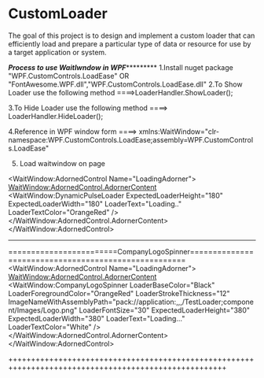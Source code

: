 # CustomLoader
The goal of this project is to design and implement a custom loader that can efficiently load and prepare a particular type of data or resource for use by a target application or system. 



***************Process to use WaitIwndow in WPF************************
1.Install nuget package
"WPF.CustomControls.LoadEase"
 OR "FontAwesome.WPF.dll","WPF.CustomControls.LoadEase.dll"
2.To Show Loader use the following method
====>LoaderHandler.ShowLoader();

3.To Hide Loader use the following method
====> LoaderHandler.HideLoader();

4.Reference in WPF window form
====> xmlns:WaitWindow="clr-namespace:WPF.CustomControls.LoadEase;assembly=WPF.CustomControls.LoadEase"

5. Load waitwindow on page

<Window x:Class="WpfApp1.MainWindow"
        xmlns="http://schemas.microsoft.com/winfx/2006/xaml/presentation"
        xmlns:x="http://schemas.microsoft.com/winfx/2006/xaml"
        xmlns:d="http://schemas.microsoft.com/expression/blend/2008"
        xmlns:mc="http://schemas.openxmlformats.org/markup-compatibility/2006"
        xmlns:local="clr-namespace:WpfApp1"
        xmlns:WaitWindow="clr-namespace:WPF.CustomControls.LoadEase;assembly=WPF.CustomControls.LoadEase"
        mc:Ignorable="d"
        Title="MainWindow" Height="450" Width="800">
    <WaitWindow:AdornedControl Name="LoadingAdorner">
        <!--Overlay for WaitLoader-->
        <WaitWindow:AdornedControl.AdornerContent>
            <WaitWindow:DynamicPulseLoader ExpectedLoaderHeight="180" ExpectedLoaderWidth="180" LoaderText="Loading.."  LoaderTextColor="OrangeRed"   />
        </WaitWindow:AdornedControl.AdornerContent>
        <Grid>
            <!--Main Content of the application-->
            <TextBlock Text="Demo"/>
        </Grid>
    </WaitWindow:AdornedControl>
</Window>
**************************************************************************************************************

========================CompanyLogoSpinner=====================================================
<Window x:Class="TestLoader.MainWindow"
        xmlns="http://schemas.microsoft.com/winfx/2006/xaml/presentation"
        xmlns:x="http://schemas.microsoft.com/winfx/2006/xaml"
        xmlns:d="http://schemas.microsoft.com/expression/blend/2008"
        xmlns:mc="http://schemas.openxmlformats.org/markup-compatibility/2006"
        xmlns:WaitWindow="clr-namespace:WPF.CustomControls.LoadEase;assembly=WPF.CustomControls.LoadEase"
        mc:Ignorable="d"
        Title="MainWindow" Height="450" Width="800">
    <WaitWindow:AdornedControl Name="LoadingAdorner">
        <!--Overlay for WaitLoader-->
        <WaitWindow:AdornedControl.AdornerContent>
            <WaitWindow:CompanyLogoSpinner LoaderBaseColor="Black" LoaderForegroundColor="OrangeRed" LoaderStrokeThickness="12" ImageNameWithAssemblyPath="pack://application:,,,/TestLoader;component/Images/Logo.png" LoaderFontSize="30"  ExpectedLoaderHeight="380" ExpectedLoaderWidth="380" LoaderText="Loading..."  LoaderTextColor="White"   />
        </WaitWindow:AdornedControl.AdornerContent>
        <Grid>
        <!--Main Content of the application-->
            <TextBlock Text="Demo"/>
        </Grid>
    </WaitWindow:AdornedControl>
</Window>


++++++++++++++++++++++++++++++++++++++++++++++++++++++++++++++++++++++++++++++++++++++++++++++++++++++




